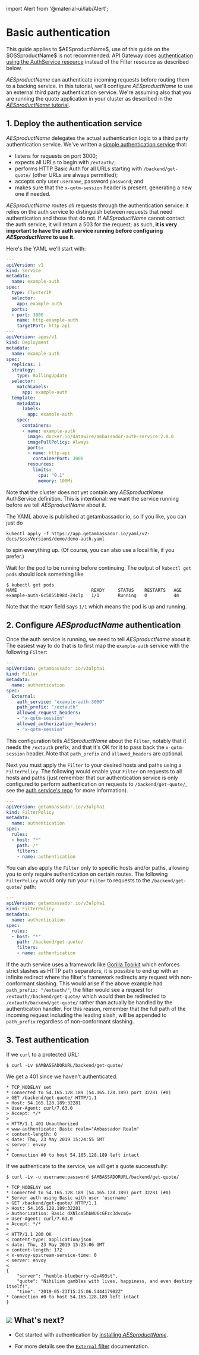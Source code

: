 import Alert from '@material-ui/lab/Alert';

# Basic authentication

<Alert severity="info">
  This guide applies to $AESproductName$, use of this guide on the $OSSproductName$ is not recommended.  API Gateway does <a href="../basic-auth">authentication using the AuthService resource</a> instead of the Filter resource as described below.
</Alert>

$AESproductName$ can authenticate incoming requests before routing them to a backing
service. In this tutorial, we'll configure $AESproductName$ to use an external third
party authentication service. We're assuming also that you are running the
quote application in your cluster as described in the
[$AESproductName$ tutorial](../../tutorials/quickstart-demo/).

## 1. Deploy the authentication service

$AESproductName$ delegates the actual authentication logic to a third party authentication service. We've written a [simple authentication service](https://github.com/datawire/ambassador-auth-service) that:

- listens for requests on port 3000;
- expects all URLs to begin with `/extauth/`;
- performs HTTP Basic Auth for all URLs starting with `/backend/get-quote/` (other URLs are always permitted);
- accepts only user `username`, password `password`; and
- makes sure that the `x-qotm-session` header is present, generating a new one if needed.

$AESproductName$ routes _all_ requests through the authentication service: it relies on the auth service to distinguish between requests that need authentication and those that do not. If $AESproductName$ cannot contact the auth service, it will return a 503 for the request; as such, **it is very important to have the auth service running before configuring $AESproductName$ to use it.**

Here's the YAML we'll start with:

```yaml
---
apiVersion: v1
kind: Service
metadata:
  name: example-auth
spec:
  type: ClusterIP
  selector:
    app: example-auth
  ports:
  - port: 3000
    name: http-example-auth
    targetPort: http-api
---
apiVersion: apps/v1
kind: Deployment
metadata:
  name: example-auth
spec:
  replicas: 1
  strategy:
    type: RollingUpdate
  selector:
    matchLabels:
      app: example-auth
  template:
    metadata:
      labels:
        app: example-auth
    spec:
      containers:
      - name: example-auth
        image: docker.io/datawire/ambassador-auth-service:2.0.0
        imagePullPolicy: Always
        ports:
        - name: http-api
          containerPort: 3000
        resources:
          limits:
            cpu: "0.1"
            memory: 100Mi
```

Note that the cluster does not yet contain any $AESproductName$ AuthService definition. This is intentional: we want the service running before we tell $AESproductName$ about it.

The YAML above is published at getambassador.io, so if you like, you can just do

```
kubectl apply -f https://app.getambassador.io/yaml/v2-docs/$ossVersion$/demo/demo-auth.yaml
```

to spin everything up. (Of course, you can also use a local file, if you prefer.)

Wait for the pod to be running before continuing. The output of `kubectl get pods` should look something like

```
$ kubectl get pods
NAME                            READY     STATUS    RESTARTS   AGE
example-auth-6c5855b98d-24clp   1/1       Running   0          4m
```
Note that the `READY` field says `1/1` which means the pod is up and running.

## 2. Configure $AESproductName$ authentication

Once the auth service is running, we need to tell $AESproductName$ about it. The easiest way to do that is to first map the `example-auth` service with the following `Filter`:

```yaml
---
apiVersion: getambassador.io/v3alpha1
kind: Filter
metadata:
  name: authentication
spec:
  External:
    auth_service: "example-auth:3000"
    path_prefix: "/extauth"
    allowed_request_headers:
    - "x-qotm-session"
    allowed_authorization_headers:
    - "x-qotm-session"
```

This configuration tells $AESproductName$ about the `Filter`, notably that it needs the `/extauth` prefix, and that it's OK for it to pass back the `x-qotm-session` header. Note that `path_prefix` and `allowed_headers` are optional.

Next you must apply the `Filter` to your desired hosts and paths using a `FilterPolicy`. The following would enable your `Filter` on requests to all hosts and paths (just remember that our authentication service is only configured to perform authentication on requests to `/backend/get-quote/`, see the [auth service's repo](https://github.com/datawire/ambassador-auth-service) for more information).

```yaml
---
apiVersion: getambassador.io/v3alpha1
kind: FilterPolicy
metadata:
  name: authentication
spec:
  rules:
  - host: "*"
    path: /*
    filters:
    - name: authentication
```

You can also apply the `Filter` only to specific hosts and/or paths, allowing you to only require authentication on certain routes. The following `FilterPolicy` would only run your `Filter` to requests to the `/backend/get-quote/` path:

```yaml
---
apiVersion: getambassador.io/v3alpha1
kind: FilterPolicy
metadata:
  name: authentication
spec:
  rules:
  - host: "*"
    path: /backend/get-quote/
    filters:
    - name: authentication
```

If the auth service uses a framework like [Gorilla Toolkit](http://www.gorillatoolkit.org) which enforces strict slashes as HTTP path separators, it is possible to end up with an infinite redirect where the filter's framework redirects any request with non-conformant slashing. This would arise if the above example had ```path_prefix: "/extauth/"```, the filter would see a request for ```/extauth//backend/get-quote/``` which would then be redirected to ```/extauth/backend/get-quote/``` rather than actually be handled by the authentication handler. For this reason, remember that the full path of the incoming request including the leading slash, will be appended to ```path_prefix``` regardless of non-conformant slashing.

## 3. Test authentication

If we `curl` to a protected URL:

```
$ curl -Lv $AMBASSADORURL/backend/get-quote/
```

We get a 401 since we haven't authenticated.

```
* TCP_NODELAY set
* Connected to 54.165.128.189 (54.165.128.189) port 32281 (#0)
> GET /backend/get-quote/ HTTP/1.1
> Host: 54.165.128.189:32281
> User-Agent: curl/7.63.0
> Accept: */*
>
< HTTP/1.1 401 Unauthorized
< www-authenticate: Basic realm="Ambassador Realm"
< content-length: 0
< date: Thu, 23 May 2019 15:24:55 GMT
< server: envoy
<
* Connection #0 to host 54.165.128.189 left intact
```

If we authenticate to the service, we will get a quote successfully:

```
$ curl -Lv -u username:password $AMBASSADORURL/backend/get-quote/

* TCP_NODELAY set
* Connected to 54.165.128.189 (54.165.128.189) port 32281 (#0)
* Server auth using Basic with user 'username'
> GET /backend/get-quote/ HTTP/1.1
> Host: 54.165.128.189:32281
> Authorization: Basic dXNlcm5hbWU6cGFzc3dvcmQ=
> User-Agent: curl/7.63.0
> Accept: */*
>
< HTTP/1.1 200 OK
< content-type: application/json
< date: Thu, 23 May 2019 15:25:06 GMT
< content-length: 172
< x-envoy-upstream-service-time: 0
< server: envoy
<
{
    "server": "humble-blueberry-o2v493st",
    "quote": "Nihilism gambles with lives, happiness, and even destiny itself!",
    "time": "2019-05-23T15:25:06.544417902Z"
* Connection #0 to host 54.165.128.189 left intact
}
```

## <img class="os-logo" src="../../images/logo.png"/> What's next?

* Get started with authentication by [installing $AESproductName$](../../tutorials/getting-started/).

* For more details see the [`External` filter](../../topics/using/filters) documentation.
